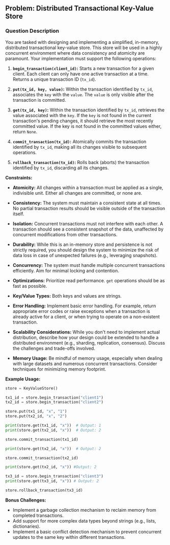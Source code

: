 ## Problem: Distributed Transactional Key-Value Store

### Question Description

You are tasked with designing and implementing a simplified, in-memory, distributed transactional key-value store. This store will be used in a highly concurrent environment where data consistency and atomicity are paramount. Your implementation must support the following operations:

1.  **`begin_transaction(client_id)`:** Starts a new transaction for a given client. Each client can only have one active transaction at a time. Returns a unique transaction ID (`tx_id`).

2.  **`put(tx_id, key, value)`:**  Within the transaction identified by `tx_id`, associates the `key` with the `value`. The `value` is only visible after the transaction is committed.

3.  **`get(tx_id, key)`:** Within the transaction identified by `tx_id`, retrieves the value associated with the `key`. If the `key` is not found in the current transaction's pending changes, it should retrieve the most recently committed value. If the key is not found in the committed values either, return `None`.

4.  **`commit_transaction(tx_id)`:**  Atomically commits the transaction identified by `tx_id`, making all its changes visible to subsequent operations.

5.  **`rollback_transaction(tx_id)`:**  Rolls back (aborts) the transaction identified by `tx_id`, discarding all its changes.

**Constraints:**

*   **Atomicity:** All changes within a transaction must be applied as a single, indivisible unit. Either all changes are committed, or none are.

*   **Consistency:** The system must maintain a consistent state at all times.  No partial transaction results should be visible outside of the transaction itself.

*   **Isolation:** Concurrent transactions must not interfere with each other.  A transaction should see a consistent snapshot of the data, unaffected by concurrent modifications from other transactions.

*   **Durability:** While this is an in-memory store and persistence is not strictly required, you should design the system to minimize the risk of data loss in case of unexpected failures (e.g., leveraging snapshots).

*   **Concurrency:** The system must handle multiple concurrent transactions efficiently. Aim for minimal locking and contention.

*   **Optimizations:**  Prioritize read performance.  `get` operations should be as fast as possible.

*   **Key/Value Types:** Both keys and values are strings.

*   **Error Handling:** Implement basic error handling. For example, return appropriate error codes or raise exceptions when a transaction is already active for a client, or when trying to operate on a non-existent transaction.

*   **Scalability Considerations:** While you don't need to implement actual distribution, describe how your design could be extended to handle a distributed environment (e.g., sharding, replication, consensus). Discuss the challenges and trade-offs involved.

*   **Memory Usage:** Be mindful of memory usage, especially when dealing with large datasets and numerous concurrent transactions. Consider techniques for minimizing memory footprint.

**Example Usage:**

```python
store = KeyValueStore()

tx1_id = store.begin_transaction("client1")
tx2_id = store.begin_transaction("client2")

store.put(tx1_id, "x", "1")
store.put(tx2_id, "x", "2")

print(store.get(tx1_id, "x"))  # Output: 1
print(store.get(tx2_id, "x"))  # Output: 2

store.commit_transaction(tx1_id)

print(store.get(tx2_id, "x"))  # Output: 2

store.commit_transaction(tx2_id)

print(store.get(tx2_id, "x")) #Output: 2

tx3_id = store.begin_transaction("client3")
print(store.get(tx3_id, "x")) # Output: 2

store.rollback_transaction(tx3_id)
```

**Bonus Challenges:**

*   Implement a garbage collection mechanism to reclaim memory from completed transactions.
*   Add support for more complex data types beyond strings (e.g., lists, dictionaries).
*   Implement a basic conflict detection mechanism to prevent concurrent updates to the same key within different transactions.
